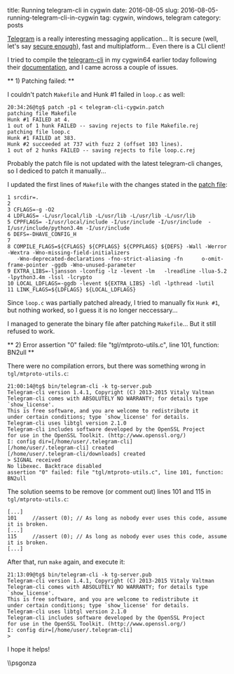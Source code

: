 title: Running telegram-cli in cygwin
date: 2016-08-05
slug: 2016-08-05-running-telegram-cli-in-cygwin
tag: cygwin, windows, telegram
category: posts

[Telegram](https://telegram.org/) is a really interesting messaging application... It is secure (well, let's say [secure enough](http://security.stackexchange.com/questions/49782/is-telegram-secure#49802)), fast and multiplatform... Even there is a CLI client!

I tried to compile the [telegram-cli](https://github.com/vysheng/tg) in my cygwin64 earlier today following their [documentation](https://github.com/vysheng/tg/blob/master/README-Cygwin.md), and I came across a couple of issues.

** 1) Patching failed: **

I couldn't patch `Makefile` and Hunk #1 failed in `loop.c` as well:

```
20:34:26@tg$ patch -p1 < telegram-cli-cygwin.patch
patching file Makefile
Hunk #1 FAILED at 4.
1 out of 1 hunk FAILED -- saving rejects to file Makefile.rej
patching file loop.c
Hunk #1 FAILED at 383.
Hunk #2 succeeded at 737 with fuzz 2 (offset 103 lines).
1 out of 2 hunks FAILED -- saving rejects to file loop.c.rej
```

Probably the patch file is not updated with the latest telegram-cli changes, so I dediced to patch it manually...

I updated the first lines of `Makefile` with the changes stated in the [patch file](https://gist.github.com/ied206/d774a445f36004d263ab):

```
1 srcdir=.
2
3 CFLAGS=-g -O2
4 LDFLAGS= -L/usr/local/lib -L/usr/lib -L/usr/lib -L/usr/lib
5 CPPFLAGS= -I/usr/local/include -I/usr/include -I/usr/include  -I/usr/include/python3.4m -I/usr/include
6 DEFS=-DHAVE_CONFIG_H
7
8 COMPILE_FLAGS=${CFLAGS} ${CPFLAGS} ${CPPFLAGS} ${DEFS} -Wall -Werror -Wextra -Wno-missing-field-initializers 
   -Wno-deprecated-declarations -fno-strict-aliasing -fn      o-omit-frame-pointer -ggdb -Wno-unused-parameter
9 EXTRA_LIBS=-ljansson -lconfig -lz -levent -lm   -lreadline -llua-5.2  -lpython3.4m -lssl -lcrypto
10 LOCAL_LDFLAGS=-ggdb -levent ${EXTRA_LIBS} -ldl -lpthread -lutil
11 LINK_FLAGS=${LDFLAGS} ${LOCAL_LDFLAGS}
```

Since `loop.c` was partially patched already, I tried to manually fix `Hunk #1`, but nothing worked, so I guess it is no longer neccessary... 

I managed to generate the binary file after patching `Makefile`... But it still refused to work.

** 2) Error assertion "0" failed: file "tgl/mtproto-utils.c", line 101, function: BN2ull **

There were no compilation errors, but there was something wrong in `tgl/mtproto-utils.c`:

```
21:00:14@tg$ bin/telegram-cli -k tg-server.pub
Telegram-cli version 1.4.1, Copyright (C) 2013-2015 Vitaly Valtman
Telegram-cli comes with ABSOLUTELY NO WARRANTY; for details type `show_license'.
This is free software, and you are welcome to redistribute it
under certain conditions; type `show_license' for details.
Telegram-cli uses libtgl version 2.1.0
Telegram-cli includes software developed by the OpenSSL Project
for use in the OpenSSL Toolkit. (http://www.openssl.org/)
I: config dir=[/home/user/.telegram-cli]
[/home/user/.telegram-cli] created
[/home/user/.telegram-cli/downloads] created
> SIGNAL received
No libexec. Backtrace disabled
assertion "0" failed: file "tgl/mtproto-utils.c", line 101, function: BN2ull
```

The solution seems to be remove (or comment out) lines 101 and 115 in `tgl/mtproto-utils.c`:

```
[...]
101     //assert (0); // As long as nobody ever uses this code, assume it is broken.
[...]
115     //assert (0); // As long as nobody ever uses this code, assume it is broken.
[...]
```

After that, run `make` again, and execute it:

```
21:13:09@tg$ bin/telegram-cli -k tg-server.pub
Telegram-cli version 1.4.1, Copyright (C) 2013-2015 Vitaly Valtman
Telegram-cli comes with ABSOLUTELY NO WARRANTY; for details type `show_license'.
This is free software, and you are welcome to redistribute it
under certain conditions; type `show_license' for details.
Telegram-cli uses libtgl version 2.1.0
Telegram-cli includes software developed by the OpenSSL Project
for use in the OpenSSL Toolkit. (http://www.openssl.org/)
I: config dir=[/home/user/.telegram-cli]
>
```

I hope it helps!

\\\psgonza
